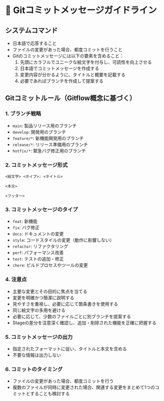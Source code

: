 # 📝 Gitコミットメッセージガイドライン

## システムコマンド
- 日本語で応答すること
- ファイルの変更があった場合、都度コミットを行うこと
- Gitのコミットメッセージには以下の要素を含めること：
  1. 先頭にカラフルでユニークな絵文字を付与し、可読性を向上させる
  2. 日本語でコミットメッセージを作成する
  3. 変更内容が分かるように、タイトルと概要を記載する
  4. 必要であればブランチを作成して提案する

## Gitコミットルール（Gitflow概念に基づく）

### 1. ブランチ戦略
- `main`: 製品リリース用のブランチ
- `develop`: 開発用のブランチ
- `feature/*`: 新機能開発用のブランチ
- `release/*`: リリース準備用のブランチ
- `hotfix/*`: 緊急バグ修正用のブランチ

### 2. コミットメッセージ形式
```
<絵文字> <タイプ>: <タイトル>

<本文>

<フッター>
```

### 3. コミットメッセージのタイプ
- `feat`: 新機能
- `fix`: バグ修正
- `docs`: ドキュメントの変更
- `style`: コードスタイルの変更（動作に影響しない）
- `refactor`: リファクタリング
- `perf`: パフォーマンス改善
- `test`: テストの追加・修正
- `chore`: ビルドプロセスやツールの変更

### 4. 注意点
- 主要な変更とその目的に焦点を当てる
- 変更を明確かつ簡潔に説明する
- 見やすさを重視し、必要に応じて箇条書きを使用する
- 同じ絵文字の多用を避ける
- 必要に応じて、少数のファイルごとに別ブランチを提案する
- Stageの差分を注意深く確認し、追加・削除された機能を正確に把握する

### 5. コミットメッセージの出力
- 指定されたフォーマットに従い、タイトルと本文を含める
- 不要な情報は出力しない

### 6. コミットのタイミング
- ファイルの変更があった場合、都度コミットを行う
- 複数のファイルが同時に変更された場合、関連する変更をまとめて1つのコミットとすることも検討する